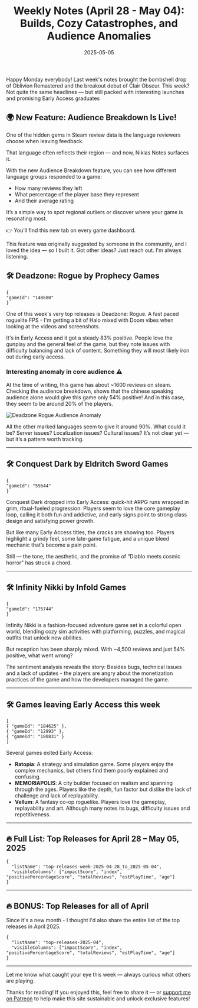 ﻿---
title: "Weekly Notes (April 28 - May 04): Builds, Cozy Catastrophes, and Audience Anomalies"
slug: "weekly-notes-2025-04-28"
date: "2025-05-05"
category: "Weekly Notes"
description: "Roguelite shooters, fashion RPGs, and Diablo-likes walk into Early Access. Here's what happened — and what players really thought, language by language."
tags: ["Weekly Notes", "Steam Reviews", "Audience Breakdown", "RPG", "April 2025", "Game Analysis", "Early Access", "Ratopia", "Conquest Dark", "MEMORIAPOLIS", "Vellum", "Infinity Nikki", "Deadzone Rogue"]
image: "https://media.githubusercontent.com/media/NiklasBorglund/niklasnotes-blog/main/posts/weekly-notes-2025-04-28/hero.png"
---

Happy Monday everybody! Last week's notes brought the bombshell drop of Oblivion Remastered and the breakout debut of Clair Obscur. This week? Not quite the same headlines — but still packed with interesting launches and promising Early Access graduates

## 🌍 New Feature: Audience Breakdown Is Live!
One of the hidden gems in Steam review data is the language reviewers choose when leaving feedback.

That language often reflects their region — and now, Niklas Notes surfaces it.

With the new Audience Breakdown feature, you can see how different language groups responded to a game:

* How many reviews they left
* What percentage of the player base they represent
* And their average rating

It’s a simple way to spot regional outliers or discover where your game is resonating most.

👉 You’ll find this new tab on every game dashboard.

This feature was originally suggested by someone in the community, and I loved the idea — so I built it. Got other ideas? Just reach out. I'm always listening.


## 🛠️ Deadzone: Rogue by Prophecy Games

```condensedgamecard
{
"gameId": "148680"
}
```

One of this week's very top releases is Deadzone: Rogue. A fast paced roguelite FPS - I'm getting a bit of Halo mixed with Doom vibes when looking at the videos and screenshots.

It's in Early Access and it got a steady 83% positive. People love the gunplay and the general feel of the game, but they note issues with difficulty balancing and lack of content.
Something they will most likely iron out during early access.

### Interesting anomaly in core audience ⚠️

At the time of writing, this game has about ~1600 reviews on steam.
Checking the audience breakdown, shows that the chinese speaking audience alone would give this game only 54% positive! And in this case, they seem to be around 20% of the players.

![Deadzone Rogue Audience Anomaly](https://media.githubusercontent.com/media/NiklasBorglund/niklasnotes-blog/main/posts/images/weekly-notes/april2025/deadzone-rogue-audience-anomaly.png)

All the other marked languages seem to give it around 90%. What could it be? Server issues? Localization issues? Cultural issues? It’s not clear yet — but it’s a pattern worth tracking.

---

## 🛠️ Conquest Dark by Eldritch Sword Games

```condensedgamecard
{
"gameId": "55644"
}
```

Conquest Dark dropped into Early Access: quick-hit ARPG runs wrapped in grim, ritual-fueled progression. Players seem to love the core gameplay loop, calling it both fun and addictive, and early signs point to strong class design and satisfying power growth.

But like many Early Access titles, the cracks are showing too. Players highlight a grindy feel, some late-game fatigue, and a unique bleed mechanic that’s become a pain point.

Still — the tone, the aesthetic, and the promise of “Diablo meets cosmic horror” has struck a chord.

---

## 🛠️ Infinity Nikki by Infold Games

```condensedgamecard
{
"gameId": "175744"
}
```

Infinity Nikki is a fashion-focused adventure game set in a colorful open world, blending cozy sim activities with platforming, puzzles, and magical outfits that unlock new abilities.

But reception has been sharply mixed. With ~4,500 reviews and just 54% positive, what went wrong?

The sentiment analysis reveals the story: Besides bugs, technical issues and a lack of updates - the players are angry about the monetization practices of the game and how the developers managed the game.

---

## 🛠️ Games leaving Early Access this week

```condensedgamecard-grid
[
{ "gameId": "184625" },
{ "gameId": "12993" },
{ "gameId": "180831" }
]
```

Several games exited Early Access:

- **Ratopia**: A strategy and simulation game. Some players enjoy the complex mechanics, but others find them poorly explained and confusing.
- **MEMORIAPOLIS**: A city builder focused on realism and spanning through the ages. Players like the depth, fun factor but dislike the lack of challenge and lack of replayability.
- **Vellum**: A fantasy co-op roguelike. Players love the gameplay, replayability and art. Although many notes its bugs, difficulty issues and repetitiveness.


---

## 🔥 Full List: Top Releases for April 28 – May 05, 2025

```customlist
{
  "listName": "top-releases-week-2025-04-28_to_2025-05-04",
  "visibleColumns": ["impactScore", "index", "positivePercentageScore", "totalReviews", "estPlayTime", "age"]
}
```

---

## 🔥 BONUS: Top Releases for all of April

Since it's a new month - I thought I'd also share the entire list of the top releases in April 2025.

```customlist
{
  "listName": "top-releases-2025-04",
  "visibleColumns": ["impactScore", "index", "positivePercentageScore", "totalReviews", "estPlayTime", "age"]
}
```

---

Let me know what caught your eye this week — always curious what others are playing.

Thanks for reading! If you enjoyed this, feel free to share it — or [support me on Patreon](https://niklasnotes.com/dashboard/support) to help make this site sustainable and unlock exclusive features!